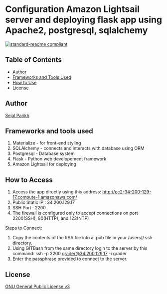 # Configuration Amazon Lightsail server and deploying flask app using Apache2, postgresql, sqlalchemy

[![standard-readme compliant](https://img.shields.io/badge/readme%20style-standard-brightgreen.svg?style=flat-square)](https://github.com/RichardLitt/standard-readme)

## Table of Contents
- [Author](#author)
- [Frameworks and Tools Used](#frameworks-and-tools-used)
- [How to Use](#how-to-use)
- [License](#license)

## Author
[Sejal Parikh](https://in.linkedin.com/in/sejalparikh)

## Frameworks and tools used
1. Materialize - for front-end styling
2. SQLAlchemy - connects and interacts with database using ORM
3. Postgresql - Database system
4. Flask - Python web developement framework
5. Amazon Lightsail for deploying

## How to Access
1. Access the app directly using this address: http://ec2-34-200-129-17.compute-1.amazonaws.com/
2. Public Static IP : 34.200.129.17
3. SSH Port : 2200
4. The firewall is configured only to accept connections on port 2200(SSH), 80(HTTP), and 123(NTP)

Steps to Connect:
1. Copy the contents of the RSA file into a .pub file in your /users/<username>/.ssh directory.
2. Using GITBash from the same directory login to the server by this command:
   ssh -p 2200 grader@34.200.129.17 -i grader
3. Enter the passphrase provided to connect to the server.

## License
[GNU General Public License v3](../LICENSE)
